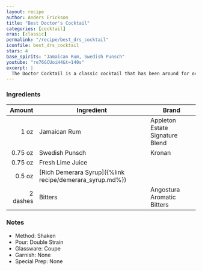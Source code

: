 ```yaml
---
layout: recipe
author: Anders Erickson
title: "Best Doctor's Cocktail"
categories: [cocktail]
eras: [classic]
permalink: "/recipe/best_drs_cocktail"
iconfile: best_drs_cocktail
stars: 4
base_spirits: "Jamaican Rum, Swedish Punsch"
youtube: "re76GCUoiH4&t=140s"
excerpt: |
  The Doctor Cocktail is a classic cocktail that has been around for over a century. It's a simple yet refreshing drink that's perfect for any occasion.
---
```


### Ingredients

|   Amount | Ingredient                                               | Brand                           |
| -------: | -------------------------------------------------------- | ------------------------------- |
|     1 oz | Jamaican Rum                                             | Appleton Estate Signature Blend |
|  0.75 oz | Swedish Punsch                                           | Kronan                          |
|  0.75 oz | Fresh Lime Juice                                         |                                 |
|   0.5 oz | [Rich Demerara Syrup]({%link recipe/demerara_syrup.md%}) |                                 |
| 2 dashes | Bitters                                                  | Angostura Aromatic Bitters      |

### Notes

- Method: Shaken
- Pour: Double Strain
- Glassware: Coupe
- Garnish: None
- Special Prep: None
